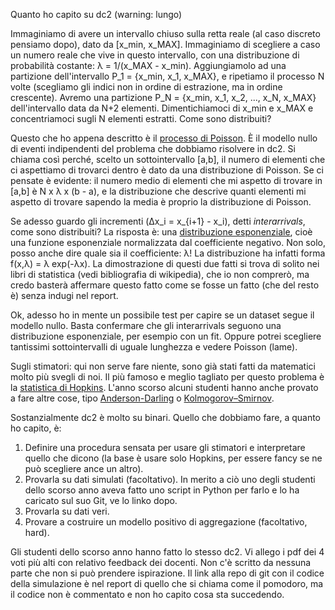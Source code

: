 Quanto ho capito su dc2 (warning: lungo)

Immaginiamo di avere un intervallo chiuso sulla retta reale (al caso discreto pensiamo dopo), dato da [x_min, x_MAX]. Immaginiamo di scegliere a caso un numero reale che vive in questo intervallo, con una distribuzione di probabilità costante: λ = 1/(x_MAX - x_min). Aggiungiamolo ad una partizione dell'intervallo P_1 = {x_min, x_1, x_MAX}, e ripetiamo il processo N volte (scegliamo gli indici non in ordine di estrazione, ma in ordine crescente). Avremo una partizione P_N = {x_min, x_1, x_2, ..., x_N, x_MAX} dell'intervallo data da N+2 elementi. Dimentichiamoci di x_min e x_MAX e concentriamoci sugli N elementi estratti. Come sono distribuiti?

Questo che ho appena descritto è il [processo di Poisson](https://en.wikipedia.org/wiki/Poisson_point_process). È il modello nullo di eventi indipendenti del problema che dobbiamo risolvere in dc2. Si chiama così perché, scelto un sottointervallo [a,b], il numero di elementi che ci aspettiamo di trovarci dentro è dato da una distribuzione di Poisson. Se ci pensate è evidente: il numero medio di elementi che mi aspetto di trovare in [a,b] è N x λ x (b - a), e la distribuzione che descrive quanti elementi mi aspetto di trovare sapendo la media è proprio la distribuzione di Poisson.

Se adesso guardo gli incrementi (Δx_i = x_{i+1} - x_i), detti _interarrivals_, come sono distribuiti? La risposta è: una [distribuzione esponenziale](https://en.wikipedia.org/wiki/Exponential_distribution), cioè una funzione esponenziale normalizzata dal coefficiente negativo. Non solo, posso anche dire quale sia il coefficiente: λ! La distribuzione ha infatti forma f(x,λ) = λ exp(-λx). La dimostrazione di questi due fatti si trova di solito nei libri di statistica (vedi bibliografia di wikipedia), che io non comprerò, ma credo basterà affermare questo fatto come se fosse un fatto (che del resto è) senza indugi nel report.

Ok, adesso ho in mente un possibile test per capire se un dataset segue il modello nullo. Basta confermare che gli interarrivals seguono una distribuzione esponenziale, per esempio con un fit. Oppure potrei scegliere tantissimi sottointervalli di uguale lunghezza e vedere Poisson (lame). 

Sugli stimatori: qui non serve fare niente, sono già stati fatti da matematici molto più svegli di noi. Il più famoso e meglio tagliato per questo problema è la [statistica di Hopkins](https://en.wikipedia.org/wiki/Hopkins_statistic). L'anno scorso alcuni studenti hanno anche provato a fare altre cose, tipo [Anderson-Darling](https://en.wikipedia.org/wiki/Anderson%E2%80%93Darling_test) o [Kolmogorov–Smirnov](https://en.wikipedia.org/wiki/Kolmogorov%E2%80%93Smirnov_test).

Sostanzialmente dc2 è molto su binari. Quello che dobbiamo fare, a quanto ho capito, è:

1. Definire una procedura sensata per usare gli stimatori e interpretare quello che dicono (la base è usare solo Hopkins, per essere fancy se ne può scegliere ance un altro). 
2. Provarla su dati simulati (facoltativo). In merito a ciò uno degli studenti dello scorso anno aveva fatto uno script in Python per farlo e lo ha caricato sul suo Git, ve lo linko dopo.
3. Provarla su dati veri.
4. Provare a costruire un modello positivo di aggregazione (facoltativo, hard).

Gli studenti dello scorso anno hanno fatto lo stesso dc2. Vi allego i pdf dei 4 voti più alti con relativo feedback dei docenti. Non c'è scritto da nessuna parte che non si può prendere ispirazione. Il link alla repo di git con il codice della simulazione è nel report di quello che si chiama come il pomodoro, ma il codice non è commentato e non ho capito cosa sta succedendo.
